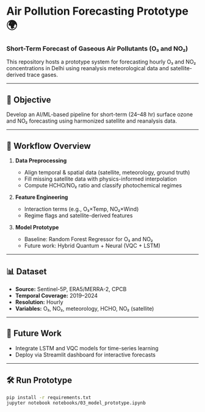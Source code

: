 # Air Pollution Forecasting Prototype 🌍

### Short-Term Forecast of Gaseous Air Pollutants (O₃ and NO₂)
This repository hosts a prototype system for forecasting hourly O₃ and NO₂ concentrations in Delhi using reanalysis meteorological data and satellite-derived trace gases.

---

## 🚀 Objective
Develop an AI/ML-based pipeline for short-term (24–48 hr) surface ozone and NO₂ forecasting using harmonized satellite and reanalysis data.

---

## 🧩 Workflow Overview
1. **Data Preprocessing**
   - Align temporal & spatial data (satellite, meteorology, ground truth)
   - Fill missing satellite data with physics-informed interpolation
   - Compute HCHO/NO₂ ratio and classify photochemical regimes

2. **Feature Engineering**
   - Interaction terms (e.g., O₃×Temp, NO₂×Wind)
   - Regime flags and satellite-derived features

3. **Model Prototype**
   - Baseline: Random Forest Regressor for O₃ and NO₂
   - Future work: Hybrid Quantum + Neural (VQC + LSTM)

---

## 📊 Dataset
- **Source:** Sentinel-5P, ERA5/MERRA-2, CPCB
- **Temporal Coverage:** 2019–2024
- **Resolution:** Hourly
- **Variables:** O₃, NO₂, meteorology, HCHO, NO₂ (satellite)

---

## 🧠 Future Work
- Integrate LSTM and VQC models for time-series learning  
- Deploy via Streamlit dashboard for interactive forecasts

---

## 🛠️ Run Prototype
```bash
pip install -r requirements.txt
jupyter notebook notebooks/03_model_prototype.ipynb
